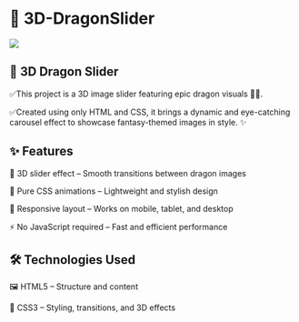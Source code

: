 # 🐉 3D-DragonSlider

![](./images/images/3D-ImageSlider.gif)

## 🐉 3D Dragon Slider

✅This project is a 3D image slider featuring epic dragon visuals 🐲🔥.

✅Created using only HTML and CSS, it brings a dynamic and eye-catching carousel effect to showcase fantasy-themed images in style. ✨

## ✨ Features

🐉 3D slider effect – Smooth transitions between dragon images

🎨 Pure CSS animations – Lightweight and stylish design

📱 Responsive layout – Works on mobile, tablet, and desktop

⚡ No JavaScript required – Fast and efficient performance

## 🛠 Technologies Used

🖼 HTML5 – Structure and content

🎨 CSS3 – Styling, transitions, and 3D effects
